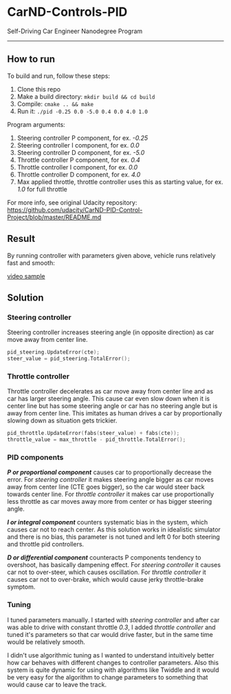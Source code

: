 # CarND-Controls-PID
Self-Driving Car Engineer Nanodegree Program

---

## How to run
To build and run, follow these steps:

1. Clone this repo
2. Make a build directory: `mkdir build && cd build`
3. Compile: `cmake .. && make`
4. Run it: `./pid -0.25 0.0 -5.0 0.4 0.0 4.0 1.0`

Program arguments:
1. Steering controller P component, for ex. _-0.25_
2. Steering controller I component, for ex. _0.0_
3. Steering controller D component, for ex. _-5.0_
4. Throttle controller P component, for ex. _0.4_
5. Throttle controller I component, for ex. _0.0_
6. Throttle controller D component, for ex. _4.0_
7. Max applied throttle, throttle controller uses this as starting value, for ex. _1.0_ for full throttle

For more info, see original Udacity repository:
https://github.com/udacity/CarND-PID-Control-Project/blob/master/README.md

## Result

By running controller with parameters given above, vehicle runs relatively fast and smooth:

[video sample](example_run480.mov)

## Solution

### Steering controller

Steering controller increases steering angle (in opposite direction) as car move away from center line.

```c++
pid_steering.UpdateError(cte);
steer_value = pid_steering.TotalError();
```

### Throttle controller

Throttle controller decelerates as car move away from center line and as car has larger steering angle.
This cause car even slow down when it is center line but has some steering angle or car has no steering
angle but is away from center line. This imitates as human drives a car by proportionally slowing down 
as situation gets trickier.

```c++
pid_throttle.UpdateError(fabs(steer_value) + fabs(cte));
throttle_value = max_throttle - pid_throttle.TotalError();
```

### PID components

**_P or proportional component_** causes car to proportionally decrease the error. For _steering controller_
it makes steering angle bigger as car moves away from center line (CTE goes bigger), so the car would steer back
towards center line. For _throttle controller_ it makes car use proportionally less throttle as car moves away more 
from center or has bigger steering angle.

**_I or integral component_** counters systematic bias in the system, which causes car not to reach center. 
As this solution works in idealistic simulator and there is no bias, this parameter is not tuned and left 0 for
both steering and throttle pid controllers.

_**D or differential component**_ counteracts P components tendency to overshoot, has basically dampening effect.
For _steering controller_ it causes car not to over-steer, which causes oscillation. For _throttle controller_ it causes
car not to over-brake, which would cause jerky throttle-brake symptom.

### Tuning

I tuned parameters manually. I started with _steering controller_ and after car was able to drive with constant throttle
_0.3_, I added _throttle controller_ and tuned it's parameters so that car would drive faster, but in the same time would
be relatively smooth.

I didn't use algorithmic tuning as I wanted to understand intuitively better how car behaves with different changes
to controller parameters. Also this system is quite dynamic for using with algorithms like Twiddle and it would be
very easy for the algorithm to change parameters to something that would cause car to leave the track.
